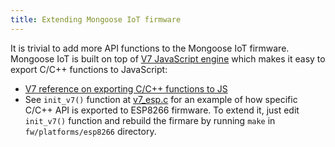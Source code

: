 ```yaml
---
title: Extending Mongoose IoT firmware
---
```


It is trivial to add more API functions to the Mongoose IoT firmware.  Mongoose IoT is
built on top of [V7 JavaScript engine](https://github.com/cesanta/v7/) which
makes it easy to export C/C++ functions to JavaScript:

- [V7 reference on exporting C/C++ functions to
  JS](https://docs.cesanta.com/v7/#_call_c_c_function_from_javascript)
- See `init_v7()` function at
  [v7_esp.c](https://github.com/cesanta/iot/blob/master/platforms/esp8266/user/v7_esp.c)
  for an example of how specific C/C++ API is exported to ESP8266 firmware. To
  extend it, just edit `init_v7()` function and rebuild the firmare by running
  `make` in `fw/platforms/esp8266` directory.
